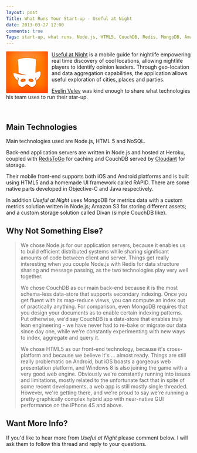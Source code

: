 ```yaml
---
layout: post
Title: What Runs Your Start-up - Useful at Night
date: 2013-03-27 12:00
comments: true
Tags: start-up, what runs, Node.js, HTML5, CouchDB, Redis, MongoDB, Amazon, S3, Heroku, iOS, Android
---
```


<img style="float: left; margin-right: 10px;" src="/images/startup/usefulatnight.png" alt="Useful at Night logo" />

[Useful at Night](http://usefulatnight.com/) is a mobile guide for nightlife
empowering real time discovery of cool locations, allowing nightlife players
to identify opinion leaders. Through geo-location and data aggregation
capabilities, the application allows useful exploration of cities, places and
parties.

[Evelin Velev](http://about.me/velev) was kind enough to share what technologies
his team uses to run their star-up.

<br/>

Main Technologies
----------------

Main technologies used are Node.js, HTML 5 and NoSQL.


Back-end application servers are written in Node.js and hosted at Heroku,
coupled with [RedisToGo](http://www.redistogo.com/) for caching and
CouchDB served by [Cloudant](https://cloudant.com/) for storage.

Their mobile front-end supports both iOS and Android platforms and is built using
HTML5 and a homemade UI framework called RAPID. There are some native parts developed
in Objective-C and Java respectively.

In addition *Useful at Night* uses MongoDB for metrics data with a custom metrics solution
written in Node.js; Amazon S3 for storing different assets; and a custom storage solution
called Divan (simple CouchDB like).

Why Not Something Else?
-----------------------

> We chose Node.js for our application servers, because it enables us to build efficient
> distributed systems while sharing significant amounts of code between client and server.
> Things get really interesting when you couple Node.js with Redis for data structure
> sharing and message passing, as the two technologies play very well together.
> 
> We chose CouchDB as our main back-end because it is the most schema-less data-store that
> supports secondary indexing. Once you get fluent with its map-reduce views, you can
> compute an index out of practically anything. For comparison, even MongoDB requires
> that you design your documents as to enable certain indexing patterns. Put otherwise,
> we'd say CouchDB is a data-store that enables truly lean engineering - we have never had
> to re-bake or migrate our data since day one, while we're constantly experimenting with
> new ways to index, aggregate and query it.
> 
> We chose HTML5 as our front-end technology, because it's cross-platform and because we
> believe it's ... almost ready. Things are still really problematic on Android, but iOS
> boasts a gorgeous web presentation platform, and Windows 8 is also joining the game with
> a very good web engine. Obviously we're constantly running into issues and limitations,
> mostly related to the unfortunate fact that in spite of some recent developments,
> a web app is still mostly single threaded. However, we're getting there, and we're proud
> to say we're running a pretty graphically complex hybrid app with near-native GUI performance
> on the iPhone 4S and above.


Want More Info?
---------------

If you'd like to hear more from *Useful at Night* please comment below. I will ask them
to follow this thread and reply to your questions.

